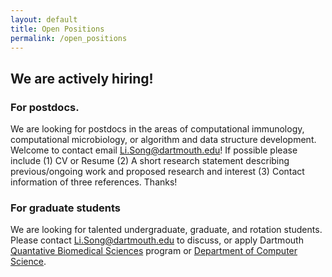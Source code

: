 ```yaml
---
layout: default
title: Open Positions
permalink: /open_positions
---
```


## We are actively hiring!
### For postdocs.
We are looking for postdocs in the areas of computational immunology, computational microbiology, or algorithm and data structure development. Welcome to contact email Li.Song@dartmouth.edu! If possible please include (1) CV or Resume (2) A short research statement describing previous/ongoing work and proposed research and interest (3) Contact information of three references. Thanks!


### For graduate students
We are looking for talented undergraduate, graduate, and rotation students. Please contact Li.Song@dartmouth.edu to discuss, or apply Dartmouth [Quantative Biomedical Sciences](https://geiselmed.dartmouth.edu/qbs/) program or [Department of Computer Science](https://web.cs.dartmouth.edu/).
